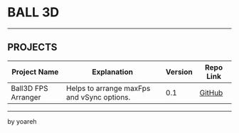 # BALL 3D

---

## PROJECTS

| Project Name       | Explanation                             | Version  | Repo Link                  |
|-----------------|--------------------------------------|----------------|----------------------------|
| Ball3D FPS Arranger | Helps to arrange maxFps and vSync options. | 0.1       | [GitHub](https://github.com/yoareh/ball3d) |

---

by yoareh
